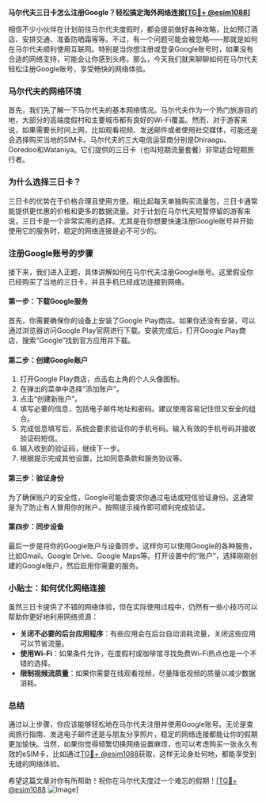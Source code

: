**马尔代夫三日卡怎么注册Google？轻松搞定海外网络连接[[TG💪+ @esim1088](https://t.me/s/esim1088)]**

相信不少小伙伴在计划前往马尔代夫度假时，都会提前做好各种攻略，比如预订酒店、安排交通、准备防晒霜等等。不过，有一个问题可能会被忽略——那就是如何在马尔代夫顺利使用互联网。特别是当你想注册或登录Google账号时，如果没有合适的网络支持，可能会让你感到头疼。那么，今天我们就来聊聊如何在马尔代夫轻松注册Google账号，享受畅快的网络体验。

### 马尔代夫的网络环境

首先，我们先了解一下马尔代夫的基本网络情况。马尔代夫作为一个热门旅游目的地，大部分的高端度假村和主要城市都有良好的Wi-Fi覆盖。然而，对于游客来说，如果需要长时间上网，比如观看视频、发送邮件或者使用社交媒体，可能还是会选择购买当地的SIM卡。马尔代夫的三大电信运营商分别是Dhiraagu、Ooredoo和Wataniya。它们提供的三日卡（也叫短期流量套餐）非常适合短期旅行者。

### 为什么选择三日卡？

三日卡的优势在于价格合理且使用方便。相比起每天单独购买流量包，三日卡通常能提供更优惠的价格和更多的数据流量。对于计划在马尔代夫短暂停留的游客来说，三日卡是一个非常实用的选择。尤其是在你想要快速注册Google账号并开始使用它的服务时，稳定的网络连接是必不可少的。

### 注册Google账号的步骤

接下来，我们进入正题，具体讲解如何在马尔代夫注册Google账号。这里假设你已经购买了当地的三日卡，并且手机已经成功连接到网络。

#### 第一步：下载Google服务

首先，你需要确保你的设备上安装了Google Play商店。如果你还没有安装，可以通过浏览器访问Google Play官网进行下载。安装完成后，打开Google Play商店，搜索“Google”找到官方应用并下载。

#### 第二步：创建Google账户

1. 打开Google Play商店，点击右上角的个人头像图标。
2. 在弹出的菜单中选择“添加账户”。
3. 点击“创建新账户”。
4. 填写必要的信息，包括电子邮件地址和密码。建议使用容易记住但又安全的组合。
5. 完成信息填写后，系统会要求验证你的手机号码。输入有效的手机号码并接收验证码短信。
6. 输入收到的验证码，继续下一步。
7. 根据提示完成其他设置，比如同意条款和服务协议等。

#### 第三步：验证身份

为了确保账户的安全性，Google可能会要求你通过电话或短信验证身份。这通常是为了防止有人冒用你的账户。按照提示操作即可顺利完成验证。

#### 第四步：同步设备

最后一步是将你的Google账户与设备同步。这样你可以使用Google的各种服务，比如Gmail、Google Drive、Google Maps等。打开设置中的“账户”，选择刚刚创建的Google账户，然后启用你需要的服务。

### 小贴士：如何优化网络连接

虽然三日卡提供了不错的网络体验，但在实际使用过程中，仍然有一些小技巧可以帮助你更好地利用网络资源：

- **关闭不必要的后台应用程序**：有些应用会在后台自动消耗流量，关闭这些应用可以节省流量。
- **使用Wi-Fi**：如果条件允许，在度假村或咖啡馆寻找免费Wi-Fi热点也是一个不错的选择。
- **限制视频流质量**：如果你需要在线观看视频，尽量降低视频的质量以减少数据消耗。

### 总结

通过以上步骤，你应该能够轻松地在马尔代夫注册并使用Google账号。无论是查阅旅行指南、发送电子邮件还是与朋友分享照片，稳定的网络连接都能让你的假期更加愉快。当然，如果你觉得频繁切换网络设置麻烦，也可以考虑购买一张永久有效的eSIM卡，比如通过[TG💪+ @esim1088](https://t.me/s/esim1088)获取，这样无论身处何地，都能享受到无缝的网络体验。

希望这篇文章对你有所帮助！祝你在马尔代夫度过一个难忘的假期！[[TG💪+ @esim1088](https://t.me/s/esim1088) ![Image](https://i.postimg.cc/4NQfJmqS/Snipaste-2025-05-13-00-14-12.png)]